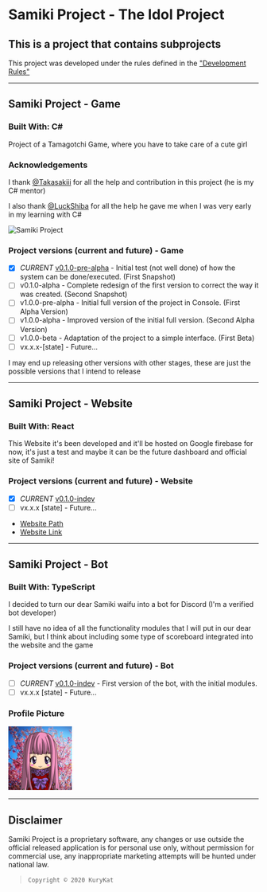 # Samiki Project - **The Idol Project**

## This is a project that contains subprojects

This project was developed under the rules defined in the ["Development Rules"](./Development-Rules.md)

---------------------------------------------

## Samiki Project - Game

### Built With: C\#

Project of a Tamagotchi Game, where you have to take care of a cute girl

### Acknowledgements

I thank [@Takasakiii](https://github.com/Takasakiii) for all the help and contribution in this project (he is my C# mentor)

I also thank [@LuckShiba](https://github.com/LuckShiba) for all the help he gave me when I was very early in my learning with C#

![Samiki Project](https://repository-images.githubusercontent.com/289616441/00f45600-e53d-11ea-815f-b02fac21a10d "Samiki Project")

### Project versions (current and future) - Game

- [x] *CURRENT* [v0.1.0-pre-alpha](./Samiki-Game-0.1.0-alpha/README.md) - Initial test (not well done) of how the system can be done/executed. (First Snapshot)
- [ ] v0.1.0-alpha - Complete redesign of the first version to correct the way it was created. (Second Snapshot)
- [ ] v1.0.0-pre-alpha - Initial full version of the project in Console. (First Alpha Version)
- [ ] v1.0.0-alpha - Improved version of the initial full version. (Second Alpha Version)
- [ ] v1.0.0-beta - Adaptation of the project to a simple interface. (First Beta)
- [ ] vx.x.x-[state] - Future...

I may end up releasing other versions with other stages, these are just the possible versions that I intend to release

---------------------------------------------

## Samiki Project - Website

### Built With: React

This Website it's been developed and it'll be hosted on Google firebase for now, it's just a test and maybe it can be the future dashboard and official site of Samiki!

### Project versions (current and future) - Website

- [x] *CURRENT* [v0.1.0-indev](./Samiki-Bot/README.md)
- [ ] vx.x.x [state] - Future...

- [Website Path](./Samiki-Website/README.md)
- [Website Link](https://samikiproject.web.app/)

---------------------------------------------

## Samiki Project - Bot

### Built With: TypeScript

I decided to turn our dear Samiki waifu into a bot for Discord (I'm a verified bot developer)

I still have no idea of ​​all the functionality modules that I will put in our dear Samiki, but I think about including some type of scoreboard integrated into the website and the game

### Project versions (current and future) - Bot

- [ ] *CURRENT* [v0.1.0-indev](./Samiki-Bot/README.md) - First version of the bot, with the initial modules.
- [ ] vx.x.x [state] - Future...

### Profile Picture

![Samiki Picture](./other/images/profile-picture.png)

---------------------------------------------

## Disclaimer

Samiki Project is a proprietary software, any changes or use outside the official released application is for personal use only, without permission for commercial use, any inappropriate marketing attempts will be hunted under national law.

>     Copyright © 2020 KuryKat
